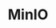 ---
title: MinIO
categories:
  - other
docs:
  - id: java
    url: https://java.testcontainers.org/modules/minio/
    maintainer: core
    example: |
      ```java
      var minio = new MinIOContainer("minio/minio:RELEASE.2023-09-04T19-57-37Z");
      minio.start();
      ```
    installation: |
      ```xml
      <dependency>
          <groupId>org.testcontainers</groupId>
          <artifactId>minio</artifactId>
          <version>1.19.8</version>
          <scope>test</scope>
      </dependency>
      ```
  - id: go
    url: https://golang.testcontainers.org/modules/minio/
    maintainer: core
    example: |
      ```go
      minioContainer, err := minio.Run(ctx, "minio/minio:RELEASE.2024-01-16T16-07-38Z")
      ```
    installation: |
      ```bash
      go get github.com/testcontainers/testcontainers-go/modules/minio
      ```
  - id: dotnet
    url: https://www.nuget.org/packages/Testcontainers.Minio
    maintainer: core
    example: |
      ```csharp
      var minioContainer = new MinioBuilder()
        .WithImage("minio/minio:RELEASE.2023-01-31T02-24-19Z")
        .Build();
      await minioContainer.StartAsync();
      ```
    installation: |
      ```bash
      dotnet add package Testcontainers.Minio --version 3.9.0
      ```
description: |
  MinIO is a high performance object storage solution. It is API compatible with the Amazon S3 cloud storage service and can handle unstructured data such as photos, videos, log files, backups, and container images with a current maximum supported object size of 5TB.
---
